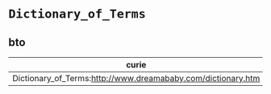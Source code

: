 # `Dictionary_of_Terms`

## bto

| curie                                                        |   usages | nodes                                             |
|--------------------------------------------------------------|----------|---------------------------------------------------|
| Dictionary_of_Terms:http://www.dreamababy.com/dictionary.htm |        1 | [BTO:0000242](https://bioregistry.io/BTO:0000242) |

